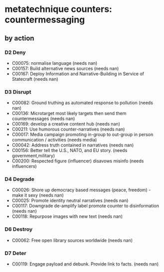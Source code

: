 # metatechnique counters: countermessaging

## by action


### D2 Deny
* C00075: normalise language (needs nan)
* C00157: Build alternative news sources (needs nan)
* C00167: Deploy Information and Narrative-Building in Service of Statecraft (needs nan)

### D3 Disrupt
* C00082: Ground truthing as automated response to pollution (needs nan)
* C00136: Microtarget most likely targets then send them countermessages (needs nan)
* C00169: develop a creative content hub (needs nan)
* C00211: Use humorous counter-narratives (needs nan)
* C00017: Media campaign promoting in-group to out-group in person communication / activities (needs media)
* C00042: Address truth contained in narratives (needs nan)
* C00156: Better tell the U.S., NATO, and EU story. (needs government,military)
* C00200: Respected figure (influencer) disavows misinfo (needs influencers)

### D4 Degrade
* C00026: Shore up democracy based messages (peace, freedom) - make it sexy (needs nan)
* C00025: Promote identity neutral narratives (needs nan)
* C00117: Downgrade de-amplify label promote counter to disinformation (needs nan)
* C00118: Repurpose images with new text (needs nan)

### D6 Destroy
* C00062: Free open library sources worldwide (needs nan)

### D7 Deter
* C00119: Engage payload and debunk. Provide link to facts.  (needs nan)
